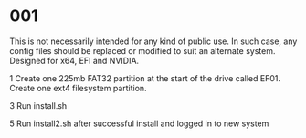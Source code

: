# 001

This is not necessarily intended for any kind of public use. In such case, any config files should be replaced or modified to suit an alternate system. Designed for x64, EFI and NVIDIA.



1 Create one 225mb FAT32 partition at the start of the drive called EF01. Create one ext4 filesystem partition.

3 Run install.sh

5 Run install2.sh after successful install and logged in to new system


